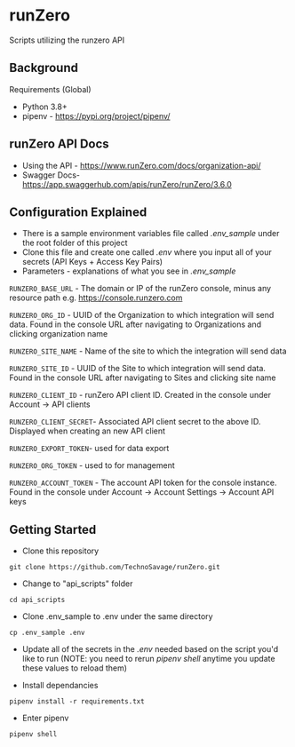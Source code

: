 # runZero
Scripts utilizing the runzero API

## Background

Requirements (Global)

- Python 3.8+
- pipenv - https://pypi.org/project/pipenv/

## runZero API Docs

- Using the API - https://www.runZero.com/docs/organization-api/
- Swagger Docs- https://app.swaggerhub.com/apis/runZero/runZero/3.6.0

## Configuration Explained

- There is a sample environment variables file called *.env_sample* under the root folder of this project
- Clone this file and create one called *.env* where you input all of your secrets (API Keys + Access Key Pairs)
- Parameters - explanations of what you see in *.env_sample*

`RUNZERO_BASE_URL` - The domain or IP of the runZero console, minus any resource path e.g. https://console.runzero.com

`RUNZERO_ORG_ID` - UUID of the Organization to which integration will send data. Found in the console URL after navigating to Organizations and clicking organization name

`RUNZERO_SITE_NAME` - Name of the site to which the integration will send data

`RUNZERO_SITE_ID` - UUID of the Site to which integration will send data. Found in the console URL after navigating to Sites and clicking site name

`RUNZERO_CLIENT_ID` - runZero API client ID. Created in the console under Account -> API clients

`RUNZERO_CLIENT_SECRET`- Associated API client secret to the above ID. Displayed when creating an new API client

`RUNZERO_EXPORT_TOKEN`- used for data export

`RUNZERO_ORG_TOKEN` - used to for management

`RUNZERO_ACCOUNT_TOKEN` - The account API token for the console instance. Found in the console under Account -> Account Settings -> Account API keys

## Getting Started

- Clone this repository

```
git clone https://github.com/TechnoSavage/runZero.git
```

- Change to "api_scripts" folder

```
cd api_scripts
```

- Clone .env_sample to .env under the same directory

```
cp .env_sample .env
```

- Update all of the secrets in the *.env* needed based on the script you'd like to run (NOTE: you need to rerun *pipenv shell* anytime you update these values to reload them)

- Install dependancies

```
pipenv install -r requirements.txt
```

- Enter pipenv

```
pipenv shell
```
